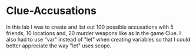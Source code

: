 # Clue-Accusations
In this lab I was to create and list out 100 possible accusations with 5 friends, 10 locations and, 20 murder weapons like as in the game Clue. I also had to use "var" instead of "let" when creating variables so that I could better appreciate the way "let" uses scope.
